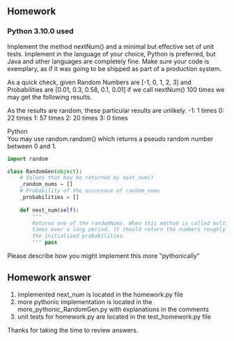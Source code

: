 ## Homework

### Python 3.10.0 used

Implement the method nextNum() and a minimal but effective set of unit tests.
Implement in the language of your choice, Python is preferred, but Java and
other languages are completely fine. Make sure your code is exemplary,
as if it was going to be shipped as part of a production system.

As a quick check, given
Random Numbers are [-1, 0, 1, 2, 3] and
Probabilities are [0.01, 0.3, 0.58, 0.1, 0.01]
if we call nextNum() 100 times we may get the following results.

As the results are random, these particular results are unlikely.
-1: 1 times 
0: 22 times 
1: 57 times 
2: 20 times 
3: 0 times

Python  
You may use random.random() which returns a pseudo random number between 0 and 1. 
``` Python
import random 

class RandomGen(object): 
    # Values that may be returned by next_num() 
    _random_nums = [] 
    # Probability of the occurence of random_nums 
    _probabilities = [] 
    
    def next_num(self): 
        """ 
        Returns one of the randomNums. When this method is called multiple 
        times over a long period, it should return the numbers roughly with 
        the initialized probabilities. 
        """ pass
``` 
Please describe how you might implement this more "pythonically" 

## Homework answer
1. implemented next_num is located in the homework.py file
2. more pythonic implementation is located in the more_pythonic_RandomGen.py with explanations in the comments
3. unit tests for homework.py are located in the test_homework.py file


Thanks for taking the time to review answers.
